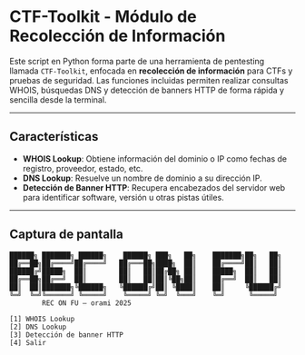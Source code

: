 # CTF-Toolkit - Módulo de Recolección de Información

Este script en Python forma parte de una herramienta de pentesting llamada `CTF-Toolkit`, enfocada en **recolección de información** para CTFs y pruebas de seguridad. Las funciones incluidas permiten realizar consultas WHOIS, búsquedas DNS y detección de banners HTTP de forma rápida y sencilla desde la terminal.

---

## Características

* **WHOIS Lookup**: Obtiene información del dominio o IP como fechas de registro, proveedor, estado, etc.
* **DNS Lookup**: Resuelve un nombre de dominio a su dirección IP.
* **Detección de Banner HTTP**: Recupera encabezados del servidor web para identificar software, versión u otras pistas útiles.

---

## Captura de pantalla

```text
██████╗ ███████╗ ██████╗    ██████╗ ███╗   ██╗    ███████╗██╗   ██╗
██╔══██╗██╔════╝██╔════╝   ██╔═══██╗████╗  ██║    ██╔════╝██║   ██║
██████╔╝█████╗  ██║        ██║   ██║██╔██╗ ██║    █████╗  ██║   ██║
██╔══██╗██╔══╝  ██║        ██║   ██║██║╚██╗██║    ██╔══╝  ██║   ██║
██║  ██║███████╗╚██████╗   ╚██████╔╝██║ ╚████║    ██║     ╚██████╔╝
╚═╝  ╚═╝╚══════╝ ╚═════╝    ╚═════╝ ╚═╝  ╚═══╝    ╚═╝      ╚═════╝ 
        REC ON FU – orami 2025

[1] WHOIS Lookup
[2] DNS Lookup
[3] Detección de banner HTTP
[4] Salir
```

